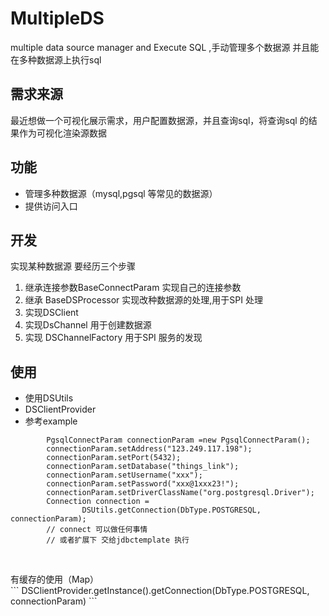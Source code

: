 # MultipleDS
multiple data source manager and Execute SQL ,手动管理多个数据源 并且能在多种数据源上执行sql

## 需求来源
最近想做一个可视化展示需求，用户配置数据源，并且查询sql，将查询sql 的结果作为可视化渲染源数据

## 功能
- 管理多种数据源（mysql,pgsql 等常见的数据源）
- 提供访问入口

## 开发
实现某种数据源 要经历三个步骤
1. 继承连接参数BaseConnectParam 实现自己的连接参数
2. 继承 BaseDSProcessor 实现改种数据源的处理,用于SPI 处理
3. 实现DSClient
4. 实现DsChannel 用于创建数据源
5. 实现 DSChannelFactory 用于SPI 服务的发现


## 使用
- 使用DSUtils
- DSClientProvider
- 参考example
```
        PgsqlConnectParam connectionParam =new PgsqlConnectParam();
        connectionParam.setAddress("123.249.117.198");
        connectionParam.setPort(5432);
        connectionParam.setDatabase("things_link");
        connectionParam.setUsername("xxx");
        connectionParam.setPassword("xxx@1xxx23!");
        connectionParam.setDriverClassName("org.postgresql.Driver");
        Connection connection =
                DSUtils.getConnection(DbType.POSTGRESQL, connectionParam);
        // connect 可以做任何事情
        // 或者扩展下 交给jdbctemplate 执行
                
```

<br/>
有缓存的使用（Map）
<br/>
```
DSClientProvider.getInstance().getConnection(DbType.POSTGRESQL, connectionParam)
```
